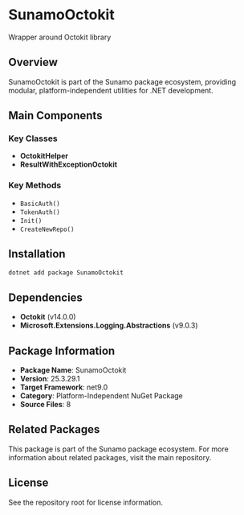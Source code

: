 # SunamoOctokit

Wrapper around Octokit library

## Overview

SunamoOctokit is part of the Sunamo package ecosystem, providing modular, platform-independent utilities for .NET development.

## Main Components

### Key Classes

- **OctokitHelper**
- **ResultWithExceptionOctokit**

### Key Methods

- `BasicAuth()`
- `TokenAuth()`
- `Init()`
- `CreateNewRepo()`

## Installation

```bash
dotnet add package SunamoOctokit
```

## Dependencies

- **Octokit** (v14.0.0)
- **Microsoft.Extensions.Logging.Abstractions** (v9.0.3)

## Package Information

- **Package Name**: SunamoOctokit
- **Version**: 25.3.29.1
- **Target Framework**: net9.0
- **Category**: Platform-Independent NuGet Package
- **Source Files**: 8

## Related Packages

This package is part of the Sunamo package ecosystem. For more information about related packages, visit the main repository.

## License

See the repository root for license information.

